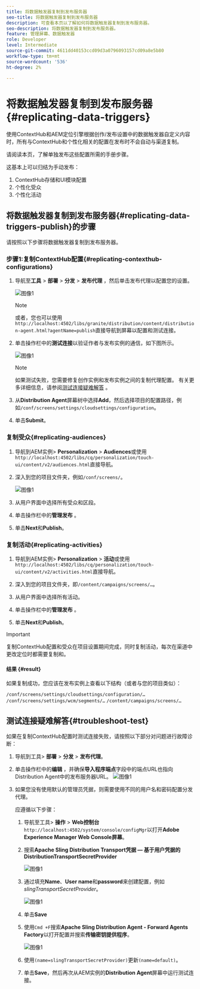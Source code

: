 ```yaml
---
title: 将数据触发器复制到发布服务器
seo-title: 将数据触发器复制到发布服务器
description: 可查看本页以了解如何将数据触发器复制到发布服务器。
seo-description: 将数据触发器复制到发布服务器。
feature: 管理屏幕、数据触发器
role: Developer
level: Intermediate
source-git-commit: 4611dd40153ccd09d3a0796093157cd09a8e5b80
workflow-type: tm+mt
source-wordcount: '536'
ht-degree: 2%

---
```



# 将数据触发器复制到发布服务器{#replicating-data-triggers}

使用ContextHub和AEM定位引擎根据创作/发布设置中的数据触发器自定义内容时，所有与ContextHub和个性化相关的配置在发布时不会自动与渠道复制。

请阅读本页，了解单独发布这些配置所需的手册步骤。

这基本上可以归结为手动发布：

1. ContextHub存储和UI模块配置
1. 个性化受众
1. 个性化活动

## 将数据触发器复制到发布服务器{#replicating-data-triggers-publish}的步骤

请按照以下步骤将数据触发器复制到发布服务器。

### 步骤1:复制ContextHub配置{#replicating-contexthub-configurations}

1. 导航至&#x200B;**工具** > **部署** > **分发** > **发布代理** ，然后单击发布代理以配置您的设置。

   ![图像1](/help/user-guide/assets/replicating-triggers/replicating-triggers1.png)

   >[!NOTE]
   >
   >或者，您也可以使用`http://localhost:4502/libs/granite/distribution/content/distribution-agent.html?agentName=publish`直接导航到屏幕以配置和测试连接。

1. 单击操作栏中的&#x200B;**测试连接**&#x200B;以验证作者与发布实例的通信，如下图所示。

   ![图像1](/help/user-guide/assets/replicating-triggers/replicating-triggers2.png)

   >[!NOTE]
   >
   >如果测试失败，您需要修复创作实例和发布实例之间的复制代理配置。 有关更多详细信息，请参阅[测试连接疑难解答](/help/user-guide/replicating-data-triggers.md#troubleshoot-test) 。

1. 从&#x200B;**Distribution Agent**&#x200B;屏幕树中选择&#x200B;**Add**，然后选择项目的配置路径，例如`/conf/screens/settings/cloudsettings/configuration`。

1. 单击&#x200B;**Submit**。

### 复制受众{#replicating-audiences}

1. 导航到AEM实例> **Personalization** > **Audiences**&#x200B;或使用`http://localhost:4502/libs/cq/personalization/touch-ui/content/v2/audiences.html`直接导航。

1. 深入到您的项目文件夹，例如`/conf/screens/`。

   ![图像1](/help/user-guide/assets/replicating-triggers/replicating-triggers10.png)

1. 从用户界面中选择所有受众和区段。

1. 单击操作栏中的&#x200B;**管理发布** 。

1. 单击&#x200B;**Next**&#x200B;和&#x200B;**Publish**。

### 复制活动{#replicating-activities}

1. 导航到AEM实例> **Personalization** > **活动**&#x200B;或使用`http://localhost:4502/libs/cq/personalization/touch-ui/content/v2/activities.html`直接导航。

1. 深入到您的项目文件夹，即`/content/campaigns/screens/…`。

1. 从用户界面中选择所有活动。

1. 单击操作栏中的&#x200B;**管理发布** 。

1. 单击&#x200B;**Next**&#x200B;和&#x200B;**Publish**。

>[!IMPORTANT]
>
>复制ContextHub配置和受众在项目设置期间完成，同时复制活动，每次在渠道中更改定位时都需要复制和。

#### 结果 {#result}

如果复制成功，您应该在发布实例上查看以下结构（或者与您的项目类似）：

`/conf/screens/settings/cloudsettings/configuration/…`
`/conf/screens/settings/wcm/segments/…`
`/content/campaigns/screens/…`

## 测试连接疑难解答{#troubleshoot-test}

如果在复制ContextHub配置时测试连接失败，请按照以下部分对问题进行故障诊断：

1. 导航到工具> **部署** > **分发** > **发布代理**。

1. 单击操作栏中的&#x200B;**编辑** ，并确保&#x200B;**导入程序端点**字段中的端点URL也指向Distribution Agent中的发布服务器URL。
   ![图像1](/help/user-guide/assets/replicating-triggers/replicating-triggers9.png)

1. 如果您没有使用默认的管理员凭据，则需要使用不同的用户名和密码配置分发代理。

   应遵循以下步骤：

   1. 导航至工具> **操作** > **Web控制台** `http://localhost:4502/system/console/configMgr`以打开&#x200B;**Adobe Experience Manager Web Console屏幕**。
   1. 搜索&#x200B;**Apache Sling Distribution Transport凭据 — 基于用户凭据的DistributionTransportSecretProvider**

      ![图像1](/help/user-guide/assets/replicating-triggers/replicating-triggers6.png)

   1. 通过填充&#x200B;**Name**、**User name**&#x200B;和&#x200B;**password**&#x200B;来创建配置，例如&#x200B;*slingTransportSecretProvider*。

      ![图像1](/help/user-guide/assets/replicating-triggers/replicating-triggers7.png)

   1. 单击&#x200B;**Save**
   1. 使用`Cmd +F`搜索&#x200B;**Apache Sling Distribution Agent - Forward Agents Factory**&#x200B;以打开配置并搜索&#x200B;**传输密钥提供程序**。

      ![图像1](/help/user-guide/assets/replicating-triggers/replicating-triggers8.png)

   1. 使用`(name=slingTransportSecretProvider)`更新`(name=default)`。
   1. 单击&#x200B;**Save**，然后再次从AEM实例的&#x200B;**Distribution Agent**&#x200B;屏幕中运行测试连接。
